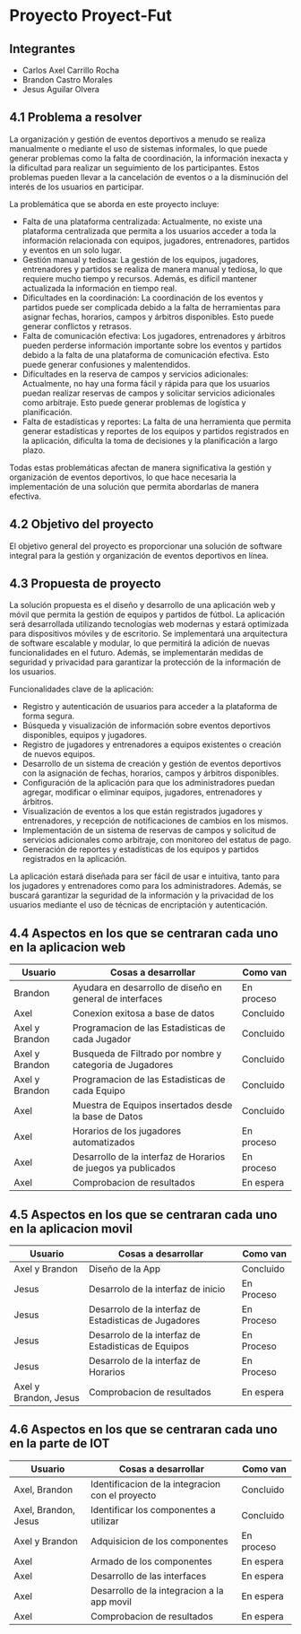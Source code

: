 # Proyecto Proyect-Fut

## Integrantes
- Carlos Axel Carrillo Rocha
- Brandon Castro Morales
- Jesus Aguilar Olvera

## 4.1 Problema a resolver

La organización y gestión de eventos deportivos a menudo se realiza manualmente o mediante el uso de sistemas informales, lo que puede generar problemas como la falta de coordinación, la información inexacta y la dificultad para realizar un seguimiento de los participantes. Estos problemas pueden llevar a la cancelación de eventos o a la disminución del interés de los usuarios en participar.

La problemática que se aborda en este proyecto incluye: 
- Falta de una plataforma centralizada: Actualmente, no existe una plataforma centralizada que permita a los usuarios acceder a toda la información relacionada con equipos, jugadores, entrenadores, partidos y eventos en un solo lugar. 
- Gestión manual y tediosa: La gestión de los equipos, jugadores, entrenadores y partidos se realiza de manera manual y tediosa, lo que requiere mucho tiempo y recursos. Además, es difícil mantener actualizada la información en tiempo real.
- Dificultades en la coordinación: La coordinación de los eventos y partidos puede ser complicada debido a la falta de herramientas para asignar fechas, horarios, campos y árbitros disponibles. Esto puede generar conflictos y retrasos. 
- Falta de comunicación efectiva: Los jugadores, entrenadores y árbitros pueden perderse información importante sobre los eventos y partidos debido a la falta de una plataforma de comunicación efectiva. Esto puede generar confusiones y malentendidos.
- Dificultades en la reserva de campos y servicios adicionales: Actualmente, no hay una forma fácil y rápida para que los usuarios puedan realizar reservas de campos y solicitar servicios adicionales como arbitraje. Esto puede generar problemas de logística y planificación.
- Falta de estadísticas y reportes: La falta de una herramienta que permita generar estadísticas y reportes de los equipos y partidos registrados en la aplicación, dificulta la toma de decisiones y la planificación a largo plazo.

Todas estas problemáticas afectan de manera significativa la gestión y organización de eventos deportivos, lo que hace necesaria la implementación de una solución que permita abordarlas de manera efectiva.

## 4.2 Objetivo del proyecto

El objetivo general del proyecto es proporcionar una solución de software integral para la gestión y organización de eventos deportivos en línea.

## 4.3 Propuesta de proyecto

La solución propuesta es el diseño y desarrollo de una aplicación web y móvil que permita la gestión de equipos y partidos de fútbol. La aplicación será desarrollada utilizando tecnologías web modernas y estará optimizada para dispositivos móviles y de escritorio. Se implementará una arquitectura de software escalable y modular, lo que permitirá la adición de nuevas funcionalidades en el futuro. Además, se implementarán medidas de seguridad y privacidad para garantizar la protección de la información de los usuarios.

Funcionalidades clave de la aplicación:
- Registro y autenticación de usuarios para acceder a la plataforma de forma segura.
- Búsqueda y visualización de información sobre eventos deportivos disponibles, equipos y jugadores.
- Registro de jugadores y entrenadores a equipos existentes o creación de nuevos equipos.
- Desarrollo de un sistema de creación y gestión de eventos deportivos con la asignación de fechas, horarios, campos y árbitros disponibles.
- Configuración de la aplicación para que los administradores puedan agregar, modificar o eliminar equipos, jugadores, entrenadores y árbitros.
- Visualización de eventos a los que están registrados jugadores y entrenadores, y recepción de notificaciones de cambios en los mismos.
- Implementación de un sistema de reservas de campos y solicitud de servicios adicionales como arbitraje, con monitoreo del estatus de pago.
- Generación de reportes y estadísticas de los equipos y partidos registrados en la aplicación.

La aplicación estará diseñada para ser fácil de usar e intuitiva, tanto para los jugadores y entrenadores como para los administradores. Además, se buscará garantizar la seguridad de la información y la privacidad de los usuarios mediante el uso de técnicas de encriptación y autenticación.


## 4.4 Aspectos en los que se centraran cada uno en la aplicacion web
| Usuario         | Cosas a desarrollar | Como van   | 
|---------------|----------------|---------------|
| Brandon       | Ayudara en desarrollo de diseño en general de interfaces | En proceso |
| Axel          | Conexion exitosa a base de datos | Concluido |
| Axel y Brandon| Programacion de las Estadisticas de cada Jugador | Concluido |
| Axel y Brandon| Busqueda de Filtrado por nombre y categoria de Jugadores |  Concluido  |
| Axel y Brandon| Programacion de las Estadisticas de cada Equipo | Concluido |
| Axel          | Muestra de Equipos insertados desde la base de Datos | Concluido |
| Axel          | Horarios de los jugadores automatizados | En proceso |
| Axel          | Desarrollo de la interfaz de Horarios de juegos ya publicados | En proceso |
| Axel          | Comprobacion de resultados | En espera |


## 4.5 Aspectos en los que se centraran cada uno en la aplicacion movil
| Usuario         | Cosas a desarrollar | Como van   | 
|-----------------|----------------|---------------|
| Axel y Brandon  | Diseño de la App | Concluido |
| Jesus           | Desarrolo de la interfaz de inicio | En Proceso |
| Jesus           | Desarrolo de la interfaz de Estadisticas de Jugadores | En Proceso |
| Jesus           | Desarrolo de la interfaz de Estadisticas de Equipos | En Proceso |
| Jesus           | Desarrolo de la interfaz de Horarios | En Proceso |
| Axel y Brandon, Jesus | Comprobacion de resultados | En espera |


## 4.6 Aspectos en los que se centraran cada uno en la parte de IOT
| Usuario                | Cosas a desarrollar | Como van   | 
|------------------------|----------------|---------------|
| Axel, Brandon          | Identificacion de la integracion con el proyecto | Concluido |
| Axel, Brandon, Jesus   | Identificar los componentes a utilizar | Concluido |
| Axel y Brandon         | Adquisicion de los componentes | En proceso |
| Axel                   | Armado de los componentes | En espera |
| Axel                   | Desarrollo de las interfaces | En espera |
| Axel                   | Desarrollo de la integracion a la app movil | En espera |
| Axel                   | Comprobacion de resultados | En espera |












